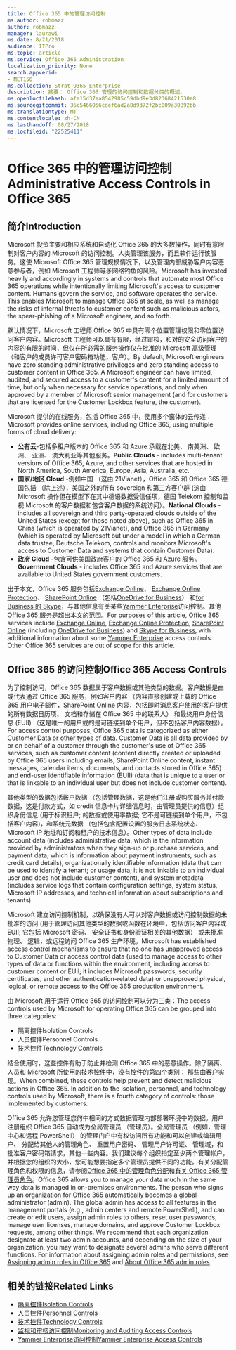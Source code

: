 ```yaml
---
title: Office 365 中的管理访问控制
ms.author: robmazz
author: robmazz
manager: laurawi
ms.date: 8/21/2018
audience: ITPro
ms.topic: article
ms.service: Office 365 Administration
localization_priority: None
search.appverid:
- MET150
ms.collection: Strat_O365_Enterprise
description: 摘要： Office 365 管理的访问控制和数据分类的概述。
ms.openlocfilehash: afa15d37aa8542985c59dbd9e3d82368421530e8
ms.sourcegitcommit: 36c5466056cdef6ad2a8d9372f2bc009a30892bb
ms.translationtype: MT
ms.contentlocale: zh-CN
ms.lasthandoff: 08/27/2018
ms.locfileid: "22525411"
---
```

# <a name="administrative-access-controls-in-office-365"></a><span data-ttu-id="10079-103">Office 365 中的管理访问控制</span><span class="sxs-lookup"><span data-stu-id="10079-103">Administrative Access Controls in Office 365</span></span> 

## <a name="introduction"></a><span data-ttu-id="10079-104">简介</span><span class="sxs-lookup"><span data-stu-id="10079-104">Introduction</span></span>
<span data-ttu-id="10079-p101">Microsoft 投资主要和相应系统和自动化 Office 365 的大多数操作，同时有意限制对客户内容的 Microsoft 的访问控制。人类管理该服务，而且软件运行该服务。这使 Microsoft Office 365 管理规模情况下，以及管理内部威胁客户内容恶意参与者，例如 Microsoft 工程师等矛网络钓鱼的风险。</span><span class="sxs-lookup"><span data-stu-id="10079-p101">Microsoft has invested heavily and accordingly in systems and controls that automate most Office 365 operations while intentionally limiting Microsoft's access to customer content. Humans govern the service, and software operates the service. This enables Microsoft to manage Office 365 at scale, as well as manage the risks of internal threats to customer content such as malicious actors, the spear-phishing of a Microsoft engineer, and so forth.</span></span>

<span data-ttu-id="10079-p102">默认情况下，Microsoft 工程师 Office 365 中具有零个位置管理权限和零位置访问客户内容。Microsoft 工程师可以具有有限，经过审核，和对的安全访问客户的内容的有限的时间，但仅在所必需的服务操作仅在批准的 Microsoft 高级管理 （和客户的成员许可客户密码箱功能，客户）。</span><span class="sxs-lookup"><span data-stu-id="10079-p102">By default, Microsoft engineers have zero standing administrative privileges and zero standing access to customer content in Office 365. A Microsoft engineer can have limited, audited, and secured access to a customer's content for a limited amount of time, but only when necessary for service operations, and only when approved by a member of Microsoft senior management (and for customers that are licensed for the Customer Lockbox feature, the customer).</span></span>

<span data-ttu-id="10079-110">Microsoft 提供的在线服务，包括 Office 365 中，使用多个窗体的云传递：</span><span class="sxs-lookup"><span data-stu-id="10079-110">Microsoft provides online services, including Office 365, using multiple forms of cloud delivery:</span></span>

- <span data-ttu-id="10079-111">**公有云**-包括多租户版本的 Office 365 和 Azure 承载在北美、 南美洲、 欧洲、 亚洲、 澳大利亚等其他服务。</span><span class="sxs-lookup"><span data-stu-id="10079-111">**Public Clouds** - includes multi-tenant versions of Office 365, Azure, and other services that are hosted in North America, South America, Europe, Asia, Australia, etc.</span></span>
- <span data-ttu-id="10079-112">**国家/地区 Cloud** -例如中国 （这由 21Vianet），Office 365 和 Office 365 德国包括 （除上述），美国之外的所有 sovereign 和第三方客户群 (这由 Microsoft 操作但在模型下在其中德语数据受信任项，德国 Telekom 控制和监视 Microsoft 的客户数据和包含客户数据的系统访问）。</span><span class="sxs-lookup"><span data-stu-id="10079-112">**National Clouds** - includes all sovereign and third party-operated clouds outside of the United States (except for those noted above), such as Office 365 in China (which is operated by 21Vianet), and Office 365 in Germany (which is operated by Microsoft but under a model in which a German data trustee, Deutsche Telekom, controls and monitors Microsoft's access to Customer Data and systems that contain Customer Data).</span></span>
- <span data-ttu-id="10079-113">**政府 Cloud** -包含可供美国政府客户的 Office 365 和 Azure 服务。</span><span class="sxs-lookup"><span data-stu-id="10079-113">**Government Clouds** - includes Office 365 and Azure services that are available to United States government customers.</span></span>

<span data-ttu-id="10079-p103">出于本文，Office 365 服务包括[Exchange Online](https://docs.microsoft.com/Exchange/exchange-online)、 [Exchange Online Protection](https://docs.microsoft.com/Office365/SecurityCompliance/eop/exchange-online-protection-overview)、 [SharePoint Online](https://docs.microsoft.com/sharepoint/sharepoint-online) （包括[OneDrive for Business](https://docs.microsoft.com/OneDrive/onedrive)） 和[for Business 的 Skype](https://docs.microsoft.com/SkypeForBusiness/skype-for-business-online)，与其他信息有关某些[Yammer Enterprise](https://support.office.com/article/yammer-–-admin-help-e1464355-1f97-49ac-b2aa-dd320b179dbe?ui=en-US&rs=en-US&ad=US)访问控制。其他 Office 365 服务是超出本文的范围。</span><span class="sxs-lookup"><span data-stu-id="10079-p103">For purposes of this article, Office 365 services include [Exchange Online](https://docs.microsoft.com/Exchange/exchange-online), [Exchange Online Protection](https://docs.microsoft.com/Office365/SecurityCompliance/eop/exchange-online-protection-overview), [SharePoint Online](https://docs.microsoft.com/sharepoint/sharepoint-online) (including [OneDrive for Business](https://docs.microsoft.com/OneDrive/onedrive)) and [Skype for Business](https://docs.microsoft.com/SkypeForBusiness/skype-for-business-online), with additional information about some [Yammer Enterprise](https://support.office.com/article/yammer-–-admin-help-e1464355-1f97-49ac-b2aa-dd320b179dbe?ui=en-US&rs=en-US&ad=US) access controls. Other Office 365 services are out of scope for this article.</span></span>

## <a name="office-365-access-controls"></a><span data-ttu-id="10079-116">Office 365 的访问控制</span><span class="sxs-lookup"><span data-stu-id="10079-116">Office 365 Access Controls</span></span>
<span data-ttu-id="10079-p104">为了控制访问，Office 365 数据属于客户数据或其他类型的数据。客户数据是由或代表通过 Office 365 服务，例如客户内容 （内容直接创建或上载的 Office 365 用户电子邮件，SharePoint Online 内容，包括即时消息客户使用的客户提供的所有数据日历项、 文档和存储在 Office 365 中的联系人） 和最终用户身份信息 (EUII) （这是唯一的用户或的是可链接到单个用户，但不包括客户内容数据）。</span><span class="sxs-lookup"><span data-stu-id="10079-p104">For access control purposes, Office 365 data is categorized as either Customer Data or other types of data. Customer Data is all data provided by or on behalf of a customer through the customer's use of Office 365 services, such as customer content (content directly created or uploaded by Office 365 users including emails, SharePoint Online content, instant messages, calendar items, documents, and contacts stored in Office 365) and end-user identifiable information (EUII) (data that is unique to a user or that is linkable to an individual user but does not include customer content).</span></span> 

<span data-ttu-id="10079-119">其他类型的数据包括帐户数据 （包括管理数据，这是他们注册或购买服务并付款数据，这是付款方式，如 credit 信息卡片详细信息时，由管理员提供的信息）组织身份信息 (用于标识租户; 的数据或使用率数据; 它不是可链接到单个用户，不包括客户内容)，和系统元数据 （包括包含配置设置的服务日志系统状态、 Microsoft IP 地址和订阅和租户的技术信息）。</span><span class="sxs-lookup"><span data-stu-id="10079-119">Other types of data include account data (includes administrative data, which is the information provided by administrators when they sign-up or purchase services, and payment data, which is information about payment instruments, such as credit card details), organizationally identifiable information (data that can be used to identify a tenant; or usage data; it is not linkable to an individual user and does not include customer content), and system metadata (includes service logs that contain configuration settings, system status, Microsoft IP addresses, and technical information about subscriptions and tenants).</span></span>

<span data-ttu-id="10079-120">Microsoft 建立访问控制机制，以确保没有人可以对客户数据或访问控制数据的未批准的访问 (用于管理访问其他类型的数据或函数在环境中，包括访问客户内容或 EUII; 它包括 Microsoft 密码、 安全证书和身份验证相关的其他数据） 或未批准物理、 逻辑，或远程访问 Office 365 生产环境。</span><span class="sxs-lookup"><span data-stu-id="10079-120">Microsoft has established access control mechanisms to ensure that no one has unapproved access to Customer Data or access control data (used to manage access to other types of data or functions within the environment, including access to customer content or EUII; it includes Microsoft passwords, security certificates, and other authentication-related data) or unapproved physical, logical, or remote access to the Office 365 production environment.</span></span>

<span data-ttu-id="10079-121">由 Microsoft 用于运行 Office 365 的访问控制可以分为三类：</span><span class="sxs-lookup"><span data-stu-id="10079-121">The access controls used by Microsoft for operating Office 365 can be grouped into three categories:</span></span>
- <span data-ttu-id="10079-122">隔离控件</span><span class="sxs-lookup"><span data-stu-id="10079-122">Isolation Controls</span></span>
- <span data-ttu-id="10079-123">人员控件</span><span class="sxs-lookup"><span data-stu-id="10079-123">Personnel Controls</span></span>
- <span data-ttu-id="10079-124">技术控件</span><span class="sxs-lookup"><span data-stu-id="10079-124">Technology Controls</span></span>

<span data-ttu-id="10079-p105">结合使用时，这些控件有助于防止并检测 Office 365 中的恶意操作。除了隔离、 人员和 Microsoft 所使用的技术控件中，没有控件的第四个类别： 那些由客户实现。</span><span class="sxs-lookup"><span data-stu-id="10079-p105">When combined, these controls help prevent and detect malicious actions in Office 365. In addition to the isolation, personnel, and technology controls used by Microsoft, there is a fourth category of controls: those implemented by customers.</span></span>

<span data-ttu-id="10079-p106">Office 365 允许您管理您何中相同的方式数据管理内部部署环境中的数据。用户注册组织 Office 365 自动成为全局管理员 （管理员）。全局管理员 （例如，管理中心和远程 PowerShell） 的管理门户中有权访问所有功能和可以创建或编辑用户、 分配给其他人的管理角色、 重置用户密码、 管理用户许可证、 管理域，和批准客户密码箱请求，其他一些内容。我们建议每个组织指定至少两个管理帐户，并根据您的组织的大小，您可能想要指定多个管理员提供不同的功能。有关分配管理角色和权限的信息，请参阅[Office 365 中的管理角色分配](https://support.office.com/article/Assigning-admin-roles-in-Office-365-eac4d046-1afd-4f1a-85fc-8219c79e1504)和[有关 Office 365 管理员角色](https://support.office.com/article/Permissions-in-Office-365-DA585EEA-F576-4F55-A1E0-87090B6AAA9D)。</span><span class="sxs-lookup"><span data-stu-id="10079-p106">Office 365 allows you to manage your data much in the same way data is managed in on-premises environments. The person who signs up an organization for Office 365 automatically becomes a global administrator (admin). The global admin has access to all features in the management portals (e.g., admin centers and remote PowerShell), and can create or edit users, assign admin roles to others, reset user passwords, manage user licenses, manage domains, and approve Customer Lockbox requests, among other things. We recommend that each organization designate at least two admin accounts, and depending on the size of your organization, you may want to designate several admins who serve different functions. For information about assigning admin roles and permissions, see [Assigning admin roles in Office 365](https://support.office.com/article/Assigning-admin-roles-in-Office-365-eac4d046-1afd-4f1a-85fc-8219c79e1504) and [About Office 365 admin roles](https://support.office.com/article/Permissions-in-Office-365-DA585EEA-F576-4F55-A1E0-87090B6AAA9D).</span></span>


## <a name="related-links"></a><span data-ttu-id="10079-132">相关的链接</span><span class="sxs-lookup"><span data-stu-id="10079-132">Related Links</span></span>

- [<span data-ttu-id="10079-133">隔离控件</span><span class="sxs-lookup"><span data-stu-id="10079-133">Isolation Controls</span></span>](office-365-isolation-controls.md)
- [<span data-ttu-id="10079-134">人员控件</span><span class="sxs-lookup"><span data-stu-id="10079-134">Personnel Controls</span></span>](office-365-personnel-controls.md)
- [<span data-ttu-id="10079-135">技术控件</span><span class="sxs-lookup"><span data-stu-id="10079-135">Technology Controls</span></span>](office-365-technology-controls.md)
- [<span data-ttu-id="10079-136">监视和审核访问控制</span><span class="sxs-lookup"><span data-stu-id="10079-136">Monitoring and Auditing Access Controls</span></span>](office-365-monitoring-and-auditing-access-controls.md)
- [<span data-ttu-id="10079-137">Yammer Enterprise访问控制</span><span class="sxs-lookup"><span data-stu-id="10079-137">Yammer Enterprise Access Controls</span></span>](office-365-yammer-enterprise-access-controls.md)